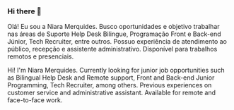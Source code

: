 ### Hi there 👋

Olá! Eu sou a Niara Merquides. Busco oportunidades e objetivo trabalhar nas áreas de Suporte Help Desk Bilingue, Programação Front e Back-end Júnior, Tech Recruiter, entre outros. Possuo experiência de atendimento ao público, recepção e assistente administrativo. Disponível para trabalhos remotos e presenciais.

Hi! I'm Niara Merquides. Currently looking for junior job opportunities such as Bilingual Help Desk and Remote support, Front and Back-end Junior Programming, Tech Recruiter, among others. Previous experiences on customer service and administrative assistant. Available for remote and face-to-face work.

<!--
**niaramerquides/niaramerquides** is a ✨ _special_ ✨ repository because its `README.md` (this file) appears on your GitHub profile.

Here are some ideas to get you started:

- 🔭 I’m currently working on ...
- 🌱 I’m currently learning ...
- 👯 I’m looking to collaborate on ...
- 🤔 I’m looking for help with ...
- 💬 Ask me about ...
- 📫 How to reach me: ...
- 😄 Pronouns: ...
- ⚡ Fun fact: ...
-->
